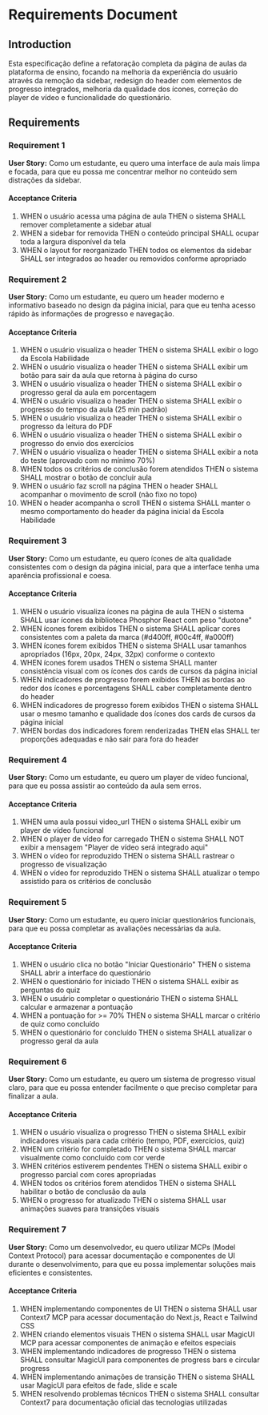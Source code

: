 # Requirements Document

## Introduction

Esta especificação define a refatoração completa da página de aulas da plataforma de ensino, focando na melhoria da experiência do usuário através da remoção da sidebar, redesign do header com elementos de progresso integrados, melhoria da qualidade dos ícones, correção do player de vídeo e funcionalidade do questionário.

## Requirements

### Requirement 1

**User Story:** Como um estudante, eu quero uma interface de aula mais limpa e focada, para que eu possa me concentrar melhor no conteúdo sem distrações da sidebar.

#### Acceptance Criteria

1. WHEN o usuário acessa uma página de aula THEN o sistema SHALL remover completamente a sidebar atual
2. WHEN a sidebar for removida THEN o conteúdo principal SHALL ocupar toda a largura disponível da tela
3. WHEN o layout for reorganizado THEN todos os elementos da sidebar SHALL ser integrados ao header ou removidos conforme apropriado

### Requirement 2

**User Story:** Como um estudante, eu quero um header moderno e informativo baseado no design da página inicial, para que eu tenha acesso rápido às informações de progresso e navegação.

#### Acceptance Criteria

1. WHEN o usuário visualiza o header THEN o sistema SHALL exibir o logo da Escola Habilidade
2. WHEN o usuário visualiza o header THEN o sistema SHALL exibir um botão para sair da aula que retorna à página do curso
3. WHEN o usuário visualiza o header THEN o sistema SHALL exibir o progresso geral da aula em porcentagem
4. WHEN o usuário visualiza o header THEN o sistema SHALL exibir o progresso do tempo da aula (25 min padrão)
5. WHEN o usuário visualiza o header THEN o sistema SHALL exibir o progresso da leitura do PDF
6. WHEN o usuário visualiza o header THEN o sistema SHALL exibir o progresso do envio dos exercícios
7. WHEN o usuário visualiza o header THEN o sistema SHALL exibir a nota do teste (aprovado com no mínimo 70%)
8. WHEN todos os critérios de conclusão forem atendidos THEN o sistema SHALL mostrar o botão de concluir aula
9. WHEN o usuário faz scroll na página THEN o header SHALL acompanhar o movimento de scroll (não fixo no topo)
10. WHEN o header acompanha o scroll THEN o sistema SHALL manter o mesmo comportamento do header da página inicial da Escola Habilidade

### Requirement 3

**User Story:** Como um estudante, eu quero ícones de alta qualidade consistentes com o design da página inicial, para que a interface tenha uma aparência profissional e coesa.

#### Acceptance Criteria

1. WHEN o usuário visualiza ícones na página de aula THEN o sistema SHALL usar ícones da biblioteca Phosphor React com peso "duotone"
2. WHEN ícones forem exibidos THEN o sistema SHALL aplicar cores consistentes com a paleta da marca (#d400ff, #00c4ff, #a000ff)
3. WHEN ícones forem exibidos THEN o sistema SHALL usar tamanhos apropriados (16px, 20px, 24px, 32px) conforme o contexto
4. WHEN ícones forem usados THEN o sistema SHALL manter consistência visual com os ícones dos cards de cursos da página inicial
5. WHEN indicadores de progresso forem exibidos THEN as bordas ao redor dos ícones e porcentagens SHALL caber completamente dentro do header
6. WHEN indicadores de progresso forem exibidos THEN o sistema SHALL usar o mesmo tamanho e qualidade dos ícones dos cards de cursos da página inicial
7. WHEN bordas dos indicadores forem renderizadas THEN elas SHALL ter proporções adequadas e não sair para fora do header

### Requirement 4

**User Story:** Como um estudante, eu quero um player de vídeo funcional, para que eu possa assistir ao conteúdo da aula sem erros.

#### Acceptance Criteria

1. WHEN uma aula possui video_url THEN o sistema SHALL exibir um player de vídeo funcional
2. WHEN o player de vídeo for carregado THEN o sistema SHALL NOT exibir a mensagem "Player de vídeo será integrado aqui"
3. WHEN o vídeo for reproduzido THEN o sistema SHALL rastrear o progresso de visualização
4. WHEN o vídeo for reproduzido THEN o sistema SHALL atualizar o tempo assistido para os critérios de conclusão

### Requirement 5

**User Story:** Como um estudante, eu quero iniciar questionários funcionais, para que eu possa completar as avaliações necessárias da aula.

#### Acceptance Criteria

1. WHEN o usuário clica no botão "Iniciar Questionário" THEN o sistema SHALL abrir a interface do questionário
2. WHEN o questionário for iniciado THEN o sistema SHALL exibir as perguntas do quiz
3. WHEN o usuário completar o questionário THEN o sistema SHALL calcular e armazenar a pontuação
4. WHEN a pontuação for >= 70% THEN o sistema SHALL marcar o critério de quiz como concluído
5. WHEN o questionário for concluído THEN o sistema SHALL atualizar o progresso geral da aula

### Requirement 6

**User Story:** Como um estudante, eu quero um sistema de progresso visual claro, para que eu possa entender facilmente o que preciso completar para finalizar a aula.

#### Acceptance Criteria

1. WHEN o usuário visualiza o progresso THEN o sistema SHALL exibir indicadores visuais para cada critério (tempo, PDF, exercícios, quiz)
2. WHEN um critério for completado THEN o sistema SHALL marcar visualmente como concluído com cor verde
3. WHEN critérios estiverem pendentes THEN o sistema SHALL exibir o progresso parcial com cores apropriadas
4. WHEN todos os critérios forem atendidos THEN o sistema SHALL habilitar o botão de conclusão da aula
5. WHEN o progresso for atualizado THEN o sistema SHALL usar animações suaves para transições visuais

### Requirement 7

**User Story:** Como um desenvolvedor, eu quero utilizar MCPs (Model Context Protocol) para acessar documentação e componentes de UI durante o desenvolvimento, para que eu possa implementar soluções mais eficientes e consistentes.

#### Acceptance Criteria

1. WHEN implementando componentes de UI THEN o sistema SHALL usar Context7 MCP para acessar documentação do Next.js, React e Tailwind CSS
2. WHEN criando elementos visuais THEN o sistema SHALL usar MagicUI MCP para acessar componentes de animação e efeitos especiais
3. WHEN implementando indicadores de progresso THEN o sistema SHALL consultar MagicUI para componentes de progress bars e circular progress
4. WHEN implementando animações de transição THEN o sistema SHALL usar MagicUI para efeitos de fade, slide e scale
5. WHEN resolvendo problemas técnicos THEN o sistema SHALL consultar Context7 para documentação oficial das tecnologias utilizadas